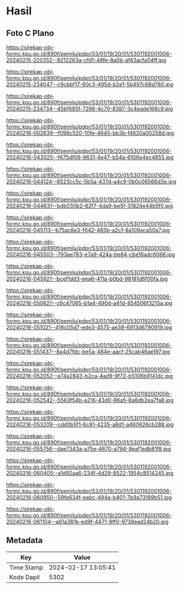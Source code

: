 # Hasil

## Foto C Plano

https://sirekap-obj-formc.kpu.go.id/890f/pemilu/pdpr/53/01/19/20/01/5301192001006-20240215-220352--9212263a-cfd1-48fe-8a0b-af43acfa04ff.jpg

https://sirekap-obj-formc.kpu.go.id/890f/pemilu/pdpr/53/01/19/20/01/5301192001006-20240215-234047--c9cbbf17-60c3-495d-b2e1-5b497c68d780.jpg

https://sirekap-obj-formc.kpu.go.id/890f/pemilu/pdpr/53/01/19/20/01/5301192001006-20240215-234734--45bf685f-7266-4c70-8397-3c4eade166c9.jpg

https://sirekap-obj-formc.kpu.go.id/890f/pemilu/pdpr/53/01/19/20/01/5301192001006-20240216-002639--f099c520-10fe-4645-bb3b-f4620a00258d.jpg

https://sirekap-obj-formc.kpu.go.id/890f/pemilu/pdpr/53/01/19/20/01/5301192001006-20240216-043025--f675df06-9631-4e47-b54a-6106e4ec4655.jpg

https://sirekap-obj-formc.kpu.go.id/890f/pemilu/pdpr/53/01/19/20/01/5301192001006-20240216-044124--6523cc5c-5b5a-437d-a4c9-0b0c06566d3e.jpg

https://sirekap-obj-formc.kpu.go.id/890f/pemilu/pdpr/53/01/19/20/01/5301192001006-20240216-044631--bdb030b2-62f7-4da9-be5f-31824e44b5f0.jpg

https://sirekap-obj-formc.kpu.go.id/890f/pemilu/pdpr/53/01/19/20/01/5301192001006-20240216-045113--b75ac8e3-f042-485b-a2c1-8a109aca50a7.jpg

https://sirekap-obj-formc.kpu.go.id/890f/pemilu/pdpr/53/01/19/20/01/5301192001006-20240216-045503--793ae783-e7a9-424a-be84-cbe16adc6066.jpg

https://sirekap-obj-formc.kpu.go.id/890f/pemilu/pdpr/53/01/19/20/01/5301192001006-20240216-045921--bcef1dd3-eea6-411a-b0bd-98181d6f00fa.jpg

https://sirekap-obj-formc.kpu.go.id/890f/pemilu/pdpr/53/01/19/20/01/5301192001006-20240216-050621--c6c47065-b1a4-490d-a41d-854506f3215a.jpg

https://sirekap-obj-formc.kpu.go.id/890f/pemilu/pdpr/53/01/19/20/01/5301192001006-20240216-051021--416c05d7-ede3-4575-ae38-6913d6790919.jpg

https://sirekap-obj-formc.kpu.go.id/890f/pemilu/pdpr/53/01/19/20/01/5301192001006-20240216-051437--8a4d7fdc-be5a-484e-aacf-25cab46ae197.jpg

https://sirekap-obj-formc.kpu.go.id/890f/pemilu/pdpr/53/01/19/20/01/5301192001006-20240216-052052--e74a2843-b2ca-4ad9-9f72-b5106b9141dc.jpg

https://sirekap-obj-formc.kpu.go.id/890f/pemilu/pdpr/53/01/19/20/01/5301192001006-20240216-052542--5563f54b-a216-43d0-86a5-6a8db2ea7fa8.jpg

https://sirekap-obj-formc.kpu.go.id/890f/pemilu/pdpr/53/01/19/20/01/5301192001006-20240216-053209--cdd0b5f1-6c81-4235-a8d1-a460626cb288.jpg

https://sirekap-obj-formc.kpu.go.id/890f/pemilu/pdpr/53/01/19/20/01/5301192001006-20240216-055756--dae7343a-a75e-4670-a794-9eaf1edb81f8.jpg

https://sirekap-obj-formc.kpu.go.id/890f/pemilu/pdpr/53/01/19/20/01/5301192001006-20240216-060405--a1d92aa6-234f-4d29-8522-1954c8514245.jpg

https://sirekap-obj-formc.kpu.go.id/890f/pemilu/pdpr/53/01/19/20/01/5301192001006-20240216-060950--59fe634f-eabc-494a-b401-7b9a73189b51.jpg

https://sirekap-obj-formc.kpu.go.id/890f/pemilu/pdpr/53/01/19/20/01/5301192001006-20240216-061104--a61a381b-ed9f-4471-8ff0-9738ead24b20.jpg


## Metadata

| Key        | Value               |
| ---------- | ------------------- |
| Time Stamp | 2024-02-17 13:05:41 |
| Kode Dapil | 5302                |



